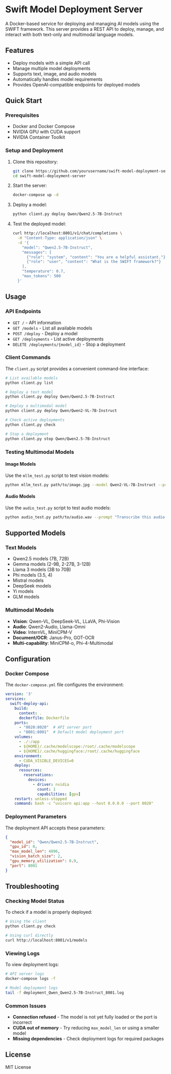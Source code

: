 # Swift Model Deployment Server

A Docker-based service for deploying and managing AI models using the SWIFT framework. This server provides a REST API to deploy, manage, and interact with both text-only and multimodal language models.

## Features

- Deploy models with a simple API call
- Manage multiple model deployments
- Supports text, image, and audio models
- Automatically handles model requirements
- Provides OpenAI-compatible endpoints for deployed models

## Quick Start

### Prerequisites

- Docker and Docker Compose
- NVIDIA GPU with CUDA support
- NVIDIA Container Toolkit

### Setup and Deployment

1. Clone this repository:
   ```bash
   git clone https://github.com/yourusername/swift-model-deployment-server.git
   cd swift-model-deployment-server
   ```

2. Start the server:
   ```bash
   docker-compose up -d
   ```

3. Deploy a model:
   ```bash
   python client.py deploy Qwen/Qwen2.5-7B-Instruct
   ```

4. Test the deployed model:
   ```bash
   curl http://localhost:8001/v1/chat/completions \
     -H "Content-Type: application/json" \
     -d '{
       "model": "Qwen2.5-7B-Instruct",
       "messages": [
         {"role": "system", "content": "You are a helpful assistant."},
         {"role": "user", "content": "What is the SWIFT framework?"}
       ],
       "temperature": 0.7,
       "max_tokens": 500
     }'
   ```

## Usage

### API Endpoints

- `GET /` - API information
- `GET /models` - List all available models
- `POST /deploy` - Deploy a model
- `GET /deployments` - List active deployments
- `DELETE /deployments/{model_id}` - Stop a deployment

### Client Commands

The `client.py` script provides a convenient command-line interface:

```bash
# List available models
python client.py list

# Deploy a text model
python client.py deploy Qwen/Qwen2.5-7B-Instruct

# Deploy a multimodal model
python client.py deploy Qwen/Qwen2-VL-7B-Instruct

# Check active deployments
python client.py check

# Stop a deployment
python client.py stop Qwen/Qwen2.5-7B-Instruct
```

### Testing Multimodal Models

#### Image Models

Use the `mllm_test.py` script to test vision models:

```bash
python mllm_test.py path/to/image.jpg --model Qwen2-VL-7B-Instruct --prompt "Describe this image in detail."
```

#### Audio Models

Use the `audio_test.py` script to test audio models:

```bash
python audio_test.py path/to/audio.wav --prompt "Transcribe this audio and tell me what language it's in."
```

## Supported Models

### Text Models

- Qwen2.5 models (7B, 72B)
- Gemma models (2-9B, 2-27B, 3-12B)  
- Llama 3 models (3B to 70B)
- Phi models (3.5, 4)
- Mistral models
- DeepSeek models
- Yi models
- GLM models

### Multimodal Models

- **Vision**: Qwen-VL, DeepSeek-VL, LLaVA, Phi-Vision
- **Audio**: Qwen2-Audio, Llama-Omni
- **Video**: InternVL, MiniCPM-V
- **Document/OCR**: Janus-Pro, GOT-OCR
- **Multi-capability**: MiniCPM-o, Phi-4-Multimodal

## Configuration

### Docker Compose

The `docker-compose.yml` file configures the environment:

```yaml
version: '3'
services:
  swift-deploy-api:
    build:
      context: .
      dockerfile: Dockerfile
    ports:
      - "8020:8020"  # API server port
      - "8001:8001"  # Default model deployment port
    volumes:
      - ./:/app
      - ${HOME}/.cache/modelscope:/root/.cache/modelscope
      - ${HOME}/.cache/huggingface:/root/.cache/huggingface
    environment:
      - CUDA_VISIBLE_DEVICES=0
    deploy:
      resources:
        reservations:
          devices:
            - driver: nvidia
              count: 1
              capabilities: [gpu]
    restart: unless-stopped
    command: bash -c "uvicorn api:app --host 0.0.0.0 --port 8020"
```

### Deployment Parameters

The deployment API accepts these parameters:

```json
{
  "model_id": "Qwen/Qwen2.5-7B-Instruct",
  "gpu_id": 0,
  "max_model_len": 4096,
  "vision_batch_size": 2,
  "gpu_memory_utilization": 0.9,
  "port": 8001
}
```

## Troubleshooting

### Checking Model Status

To check if a model is properly deployed:

```bash
# Using the client
python client.py check

# Using curl directly
curl http://localhost:8001/v1/models
```

### Viewing Logs

To view deployment logs:

```bash
# API server logs
docker-compose logs -f

# Model deployment logs
tail -f deployment_Qwen_Qwen2.5-7B-Instruct_8001.log
```

### Common Issues

- **Connection refused** - The model is not yet fully loaded or the port is incorrect
- **CUDA out of memory** - Try reducing `max_model_len` or using a smaller model
- **Missing dependencies** - Check deployment logs for required packages

## License

MIT License